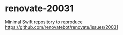# renovate-20031

Minimal Swift repository to reproduce https://github.com/renovatebot/renovate/issues/20031
